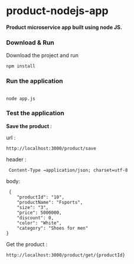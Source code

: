 

# product-nodejs-app

<b> Product microservice app built using node JS. </b>

### Download & Run 

Download the project and run 

```
npm install

```

### Run the application 

```

node app.js 

```

### Test the application 

<b> Save the product </b> : 

url : 
```
http://localhost:3000/product/save
```

header :
```
 Content-Type →application/json; charset=utf-8
 ```

body:
```
 {
    "productId": "10",
    "productName": "Fsports",
    "size": "3",
    "price": 5000000,
    "discount": 0,
    "color": "White",
    "category": "Shoes for men"
}

```

Get the product : 

```
http://localhost:3000/product/get/{productId}
```
